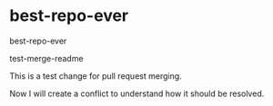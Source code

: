 # best-repo-ever
best-repo-ever

test-merge-readme

This is a test change for pull request merging.


Now I will create a conflict to understand how it should be resolved.

